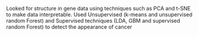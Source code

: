 Looked for structure in gene data using techniques such as PCA and t-SNE to make data interpretable. Used Unsupervised (k-means and unsupervised random Forest) and Supervised techniques (LDA, GBM and supervised random Forest) to detect the appearance of cancer                      
